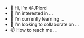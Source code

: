 - 👋 Hi, I’m @JPlord
- 👀 I’m interested in ...
- 🌱 I’m currently learning ...
- 💞️ I’m looking to collaborate on ...
- 📫 How to reach me ...

<!---
JPlord/JPlord is a ✨ special ✨ repository because its `README.md` (this file) appears on your GitHub profile.
You can click the Preview link to take a look at your changes.
--->
